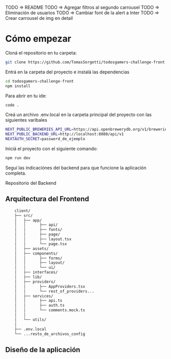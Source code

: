 TODO => README
TODO => Agregar filtros al segundo carrousel
TODO => Eliminación de usuarios
TODO => Cambiar font de la alert a Inter
TODO => Crear carrousel de img en detail

# Cómo empezar

Cloná el repositorio en tu carpeta:

```bash
git clone https://github.com/TomasSorgetti/todosgamers-challenge-front.git
```

Entrá en la carpeta del proyecto e instalá las dependencias

```bash
cd todosgamers-challenge-front
npm install
```

Para abrir en tu ide:

```bash
code .
```

Creá un archivo .env.local en la carpeta principal del proyecto con las siguientes varibales

```bash
NEXT_PUBLIC_BREWERIES_API_URL=https://api.openbrewerydb.org/v1/breweries
NEXT_PUBLIC_BACKEND_URL=http://localhost:8080/api/v1
NEXTAUTH_SECRET=password_de_ejemplo
```

Iniciá el proyecto con el siguiente comando:

```bash
npm run dev
```

Seguí las indicaciónes del backend para que funcione la aplicación completa.

Repositorio del Backend

## Arquitectura del Frontend

```bash
    client/
    ├── src/
    │   ├── app/
    │   │      ├── api/
    │   │      ├── fonts/
    │   │      ├── page/
    │   │      ├── layout.tsx
    │   │      └── page.tsx
    │   ├── assets/
    │   ├── components/
    │   │      ├── forms/
    │   │      ├── layout/
    │   │      └── ui/
    │   ├── interfaces/
    │   ├── lib/
    │   ├── providers/
    │   │      ├── AppProviders.tsx
    │   │      └── rest_of_providers...
    │   ├── services/
    │   │      ├── api.ts
    │   │      ├── auth.ts
    │   │      └── comments.mock.ts
    │   │
    │   └── utils/
    │
    ├── .env.local
    └── ...resto_de_archivos_config
```

## Diseño de la aplicación
